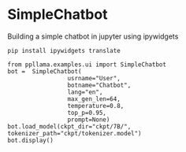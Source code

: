 # SimpleChatbot

Building a simple chatbot in jupyter using ipywidgets

```shell
pip install ipywidgets translate
```



```shell
from ppllama.examples.ui import SimpleChatbot
bot =  SimpleChatbot(
				 usrname="User",
                 botname="Chatbot",
                 lang="en",
                 max_gen_len=64,
                 temperature=0.8,
                 top_p=0.95,
                 prompt=None)
bot.load_model(ckpt_dir="ckpt/7B/", tokenizer_path="ckpt/tokenizer.model")
bot.display()
```

